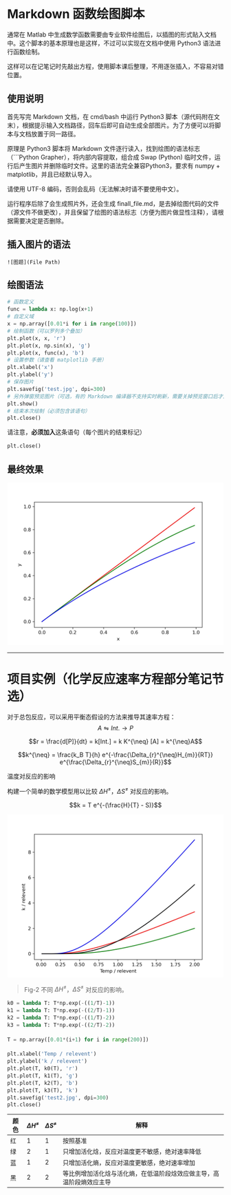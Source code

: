 # Markdown 函数绘图脚本

通常在 Matlab 中生成数学函数需要由专业软件绘图后，以插图的形式贴入文档中。这个脚本的基本原理也是这样，不过可以实现在文档中使用 Python3 语法进行函数绘制。

这样可以在记笔记时先敲出方程，使用脚本课后整理，不用逐张插入，不容易对错位置。

## 使用说明

首先写完 Markdown 文档，在 cmd/bash 中运行 Python3 脚本（源代码附在文末），根据提示输入文档路径，回车后即可自动生成全部图片。为了方便可以将脚本与文档放置于同一路径。

原理是 Python3 脚本将 Markdown 文件逐行读入，找到绘图的语法标志（```Python Grapher），将内部内容提取，组合成 Swap (Python) 临时文件，运行后产生图片并删除临时文件。这里的语法完全兼容Python3，要求有 numpy + matplotlib，并且已经默认导入。

请使用 UTF-8 编码，否则会乱码（无法解决时请不要使用中文）。

运行程序后除了会生成照片外，还会生成 finall_file.md，是去掉绘图代码的文件（源文件不做更改），并且保留了绘图的语法标志（方便为图片做显性注释），请根据需要决定是否删除。

## 插入图片的语法

```
![图题](File Path)
```

## 绘图语法

```Python Grapher
# 函数定义
func = lambda x: np.log(x+1)
# 自定义域
x = np.array([0.01*i for i in range(100)])
# 绘制函数（可以罗列多个叠加）
plt.plot(x, x, 'r') 
plt.plot(x, np.sin(x), 'g')
plt.plot(x, func(x), 'b')
# 设置参数（请查看 matplotlib 手册）
plt.xlabel('x')
plt.ylabel('y')
# 保存图片
plt.savefig('test.jpg', dpi=300)
# 另外弹窗预览图片（可选，有的 Markdown 编译器不支持实时刷新，需要关掉预览窗口后才能生成其他图片）
plt.show()
# 结束本次绘制（必须包含该语句）
plt.close()
```

请注意，**必须加入**这条语句（每个图片的结束标记）
```Python
plt.close()
```

## 最终效果
![Test File](test.jpg)

---

# 项目实例（化学反应速率方程部分笔记节选）

对于总包反应，可以采用平衡态假设的方法来推导其速率方程：
$$ A \leftrightharpoons Int. \rightarrow P$$

$$r = \frac{d[P]}{dt} = k[Int.] = k K^{\neq} [A] = k^{\neq}A$$

$$k^{\neq} = \frac{k_B T}{h} e^{-\frac{\Delta_{r}^{\neq}H_{m}}{RT}} e^{\frac{\Delta_{r}^{\neq}S_{m}}{R}}$$

温度对反应的影响

构建一个简单的数学模型用以比较 $\Delta H^
{\neq}$，$\Delta S^{\neq}$ 对反应的影响。

$$k = T e^{-(\frac{H}{T} - S)}$$

![Test2](test2.jpg)

> Fig-2 不同 $\Delta H^
{\neq}$，$\Delta S^{\neq}$ 对反应的影响。

```Python Grapher
k0 = lambda T: T*np.exp(-((1/T)-1))
k1 = lambda T: T*np.exp(-((2/T)-1))
k2 = lambda T: T*np.exp(-((1/T)-2))
k3 = lambda T: T*np.exp(-((2/T)-2))

T = np.array([0.01*(i+1) for i in range(200)])

plt.xlabel('Temp / relevent')
plt.ylabel('k / relevent')
plt.plot(T, k0(T), 'r')
plt.plot(T, k1(T), 'g')
plt.plot(T, k2(T), 'b')
plt.plot(T, k3(T), 'k')
plt.savefig('test2.jpg', dpi=300)
plt.close()
```

|颜色|$\Delta H^{\neq}$|$\Delta S^{\neq}$|解释|
|---|---|---|---|
|红|1|1|按照基准|
|绿|2|1|只增加活化焓，反应对温度更不敏感，绝对速率降低|
|蓝|1|2|只增加活化熵，反应对温度更敏感，绝对速率增加|
|黑|2|2|等比例增加活化焓与活化熵，在低温阶段焓效应做主导，高温阶段熵效应主导|
